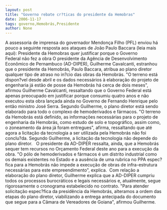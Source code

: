 ```yaml
---
layout: post
title: "Governo rebate cr?ticas do presidente da Hemobras"
date: 2006-11-17
tags: governo,Hemobrás,Presidente
author: None
---
```


A assessoria de imprensa do governador Mendonça Filho (PFL) enviou há pouco a seguinte resposta aos ataques de João Paulo Baccara (leia mais aqui):
Presidente da Hemobras quer justificar porque o Governo Federal&nbsp;não fez a obra 
O presidente da Agência de Desenvolvimento Econômico de Pernambuco (AD-DIPER), Guilherme Cavalcanti, estranhou que o presidente da Hemobrás, Paulo Baccara, atribua ao plano diretor qualquer tipo de atraso no in?cio das obras da Hemobrás. \"O terreno está dispon?vel desde abril e os dados necessários à elaboração do projeto de engenharia já estão de posse da Hemobrás há cerca de dois meses\", afirmou Guilherme Cavalcanti, ressaltando que o Governo Federal está apenas preocupado em justificar porque consumiu quatro anos e não executou esta obra lançada ainda no Governo de Fernando Henrique pelo então ministro José Serra. 
Segundo Guilherme, o plano diretor está sendo elaborado para todo o complexo de hemoderivados e fármacos. \"O terreno da Hemobrás está definido, as informações necessárias para o projeto de engenharia da Hemobrás, como estudo de solo e topográfico, assim como, o zoneamento da área já foram entregues\", afirma, ressaltando que até agora a licitação da tecnologia a ser utilizada pela Hemobrás não foi conclu?da. Segundo Guilherme, a licitação da tecnologia não depende do plano diretor. &nbsp;
O presidente da AD-DIPER ressalta, ainda, que a Hemobrás sequer tem recursos no Orçamento Federal deste ano para a execução da obra. \"O pólo de hemoderivados e fármacos é um distrito industrial como os demais existentes no Estado e a ausência de uma rubrica no PPA espec?fica para a Hemobrás não impede a execução de obras de infra-estrutura necessárias para este empreendimento\", explica.&nbsp; 
Com relação a elaboração do plano diretor, Guilherme explica que a AD-DIPER cumpriu todos os processos burocráticos e legais necessários e, atualmente, segue rigorosamente o cronograma estabelecido no contrato. \"Para atender solicitação espec?fica da presidência da Hemobrás, alteramos a ordem das etapas do plano diretor, viabilizando a entrega antecipada do documento que segue para a Câmara de Vereadores de Goiana\", afirmou Guilherme. 